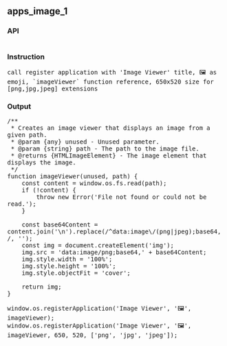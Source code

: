 ## apps_image_1
### API
<pre style='text-wrap: wrap'></pre>
### Instruction
<pre style='text-wrap: wrap'>call register application with 'Image Viewer' title, 🖼️ as emoji, `imageViewer` function reference, 650x520 size for [png,jpg,jpeg] extensions</pre>
### Output
<pre style='text-wrap: wrap'>/**
 * Creates an image viewer that displays an image from a given path.
 * @param {any} unused - Unused parameter.
 * @param {string} path - The path to the image file.
 * @returns {HTMLImageElement} - The image element that displays the image.
 */
function imageViewer(unused, path) {
    const content = window.os.fs.read(path);
    if (!content) {
        throw new Error('File not found or could not be read.');
    }

    const base64Content = content.join('\n').replace(/^data:image\/(png|jpeg);base64,/, '');
    const img = document.createElement('img');
    img.src = 'data:image/png;base64,' + base64Content;
    img.style.width = '100%';
    img.style.height = '100%';
    img.style.objectFit = 'cover';

    return img;
}

window.os.registerApplication('Image Viewer', '🖼️', imageViewer);
window.os.registerApplication('Image Viewer', '🖼️', imageViewer, 650, 520, ['png', 'jpg', 'jpeg']);
</pre>
